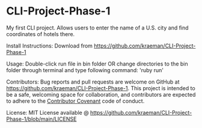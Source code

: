 # CLI-Project-Phase-1
My first CLI project. Allows users to enter the name of a U.S. city and find coordinates of hotels there.

Install Instructions: Download from https://github.com/kraeman/CLI-Project-Phase-1

Usage: Double-click run file in bin folder OR change directories to the bin folder through terminal and type following command: 'ruby run'

Contributors: Bug reports and pull requests are welcome on GitHub at https://github.com/kraeman/CLI-Project-Phase-1. This project is intended to be a safe, welcoming space for collaboration, and contributors are expected to adhere to the [Contributor Covenant](contributor-covenant.org) code of conduct.

License: MIT License available @ https://github.com/kraeman/CLI-Project-Phase-1/blob/main/LICENSE